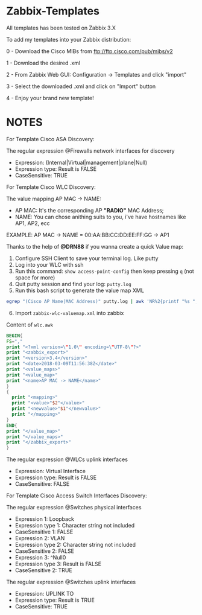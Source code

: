 # Zabbix-Templates

All templates has been tested on Zabbix 3.X

To add my templates into your Zabbix distribution:

0 - Download the Cisco MIBs from ftp://ftp.cisco.com/pub/mibs/v2

1 - Download the desired .xml

2 - From Zabbix Web GUI: Configuration -> Templates and click "import"

3 - Select the downloaded .xml and click on "Import" button

4 - Enjoy your brand new template!

# NOTES

For Template Cisco ASA Discovery:

The regular expression @Firewalls network interfaces for discovery
- Expression: (Internal|Virtual|management|plane|Null)
- Expression type: Result is FALSE
- CaseSensitive: TRUE

For Template Cisco WLC Discovery:

The value mapping AP MAC -> NAME:
- AP MAC: It's the corresponding AP <strong>"RADIO"</strong> MAC Address;
- NAME: You can chose anithing suits to you, i've have hostnames like AP1, AP2, ecc

EXAMPLE: AP MAC -> NAME = 00:AA:BB:CC:DD:EE:FF:GG -> AP1

Thanks to the help of <strong>@DRN88</strong> if you wanna create a quick Value map:

1. Configure SSH Client to save your terminal log. Like putty
2. Log into your WLC with ssh
3. Run this command: `show access-point-config` then keep pressing `q` (not space for more)
4. Quit putty session and find your log: `putty.log`
5. Run this bash script to generate the value map XML
```bash
egrep "(Cisco AP Name|MAC Address)" putty.log | awk 'NR%2{printf "%s ",$0;next;}1' | awk '{print $4","toupper($NF)}' | awk -f wlc.awk | xmllint --format - > zabbix-wlc-valuemap.xml
```
6. Import `zabbix-wlc-valuemap.xml` into zabbix

Content of `wlc.awk`

```awk
BEGIN{
FS=","
print "<?xml version=\"1.0\" encoding=\"UTF-8\"?>"
print "<zabbix_export>"
print "<version>3.4</version>"
print "<date>2018-03-09T11:56:38Z</date>"
print "<value_maps>"
print "<value_map>"
print "<name>AP MAC -> NAME</name>"
}
{
  print "<mapping>"
  print "<value>"$2"</value>"
  print "<newvalue>"$1"</newvalue>"
  print "</mapping>"
}
END{
print "</value_map>"
print "</value_maps>"
print "</zabbix_export>"
}
```

The regular expression @WLCs uplink interfaces
- Expression: Virtual Interface
- Expression type: Result is FALSE
- CaseSensitive: FALSE

For Template Cisco Access Switch Interfaces Discovery:

The regular expression @Switches physical interfaces
- Expression 1: Loopback
- Expression type 1: Character string not included
- CaseSensitive 1: FALSE
- Expression 2: VLAN
- Expression type 2: Character string not included
- CaseSensitive 2: FALSE
- Expression 3: ^Null0
- Expression type 3: Result is FALSE
- CaseSensitive 2: TRUE

The regular expression @Switches uplink interfaces
- Expression: UPLINK TO
- Expression type: Result is TRUE
- CaseSensitive: TRUE
